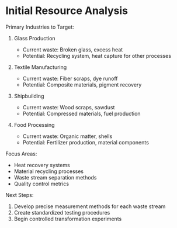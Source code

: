 # Initial Resource Analysis

Primary Industries to Target:
1. Glass Production
   - Current waste: Broken glass, excess heat
   - Potential: Recycling system, heat capture for other processes
   
2. Textile Manufacturing
   - Current waste: Fiber scraps, dye runoff
   - Potential: Composite materials, pigment recovery
   
3. Shipbuilding
   - Current waste: Wood scraps, sawdust
   - Potential: Compressed materials, fuel production

4. Food Processing
   - Current waste: Organic matter, shells
   - Potential: Fertilizer production, material components

Focus Areas:
- Heat recovery systems
- Material recycling processes
- Waste stream separation methods
- Quality control metrics

Next Steps:
1. Develop precise measurement methods for each waste stream
2. Create standardized testing procedures
3. Begin controlled transformation experiments